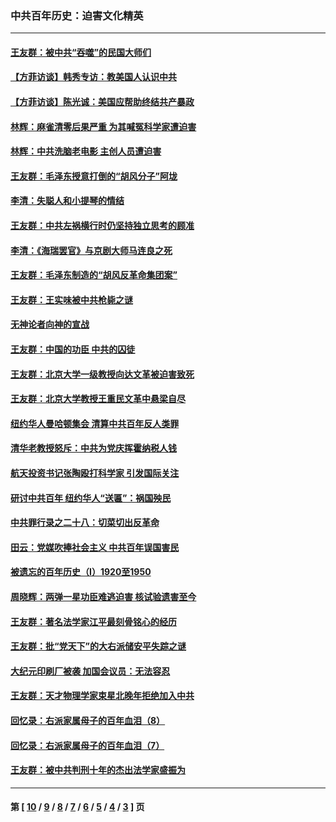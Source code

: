 ### 中共百年历史：迫害文化精英
---
#### [王友群：被中共“吞噬”的民国大师们](../../pages/nf1176111/n13942620.md?05040430) 
#### [【方菲访谈】韩秀专访：教美国人认识中共](../../pages/nf1176111/n13821310.md?05040430) 
#### [【方菲访谈】陈光诚：美国应帮助终结共产暴政](../../pages/nf1176111/n13759521.md?05040430) 
#### [林辉：麻雀清零后果严重 为其喊冤科学家遭迫害](../../pages/nf1176111/n13746900.md?05040430) 
#### [林辉：中共洗脑老电影 主创人员遭迫害](../../pages/nf1176111/n13699437.md?05040430) 
#### [王友群：毛泽东授意打倒的“胡风分子”阿垅](../../pages/nf1176111/n13592541.md?05040430) 
#### [李清：失聪人和小提琴的情结](../../pages/nf1176111/n13459280.md?05040430) 
#### [王友群：中共左祸横行时仍坚持独立思考的顾准](../../pages/nf1176111/n13444722.md?05040430) 
#### [李清：《海瑞罢官》与京剧大师马连良之死](../../pages/nf1176111/n13412316.md?05040430) 
#### [王友群：毛泽东制造的“胡风反革命集团案”](../../pages/nf1176111/n13324909.md?05040430) 
#### [王友群：王实味被中共枪毙之谜](../../pages/nf1176111/n13307502.md?05040430) 
#### [无神论者向神的宣战](../../pages/nf1176111/n13281535.md?05040430) 
#### [王友群：中国的功臣 中共的囚徒](../../pages/nf1176111/n13291790.md?05040430) 
#### [王友群：北京大学一级教授向达文革被迫害致死](../../pages/nf1176111/n13150966.md?05040430) 
#### [王友群：北京大学教授王重民文革中悬梁自尽](../../pages/nf1176111/n13084645.md?05040430) 
#### [纽约华人曼哈顿集会 清算中共百年反人类罪](../../pages/nf1176111/n13084157.md?05040430) 
#### [清华老教授怒斥：中共为党庆挥霍纳税人钱](../../pages/nf1176111/n13071430.md?05040430) 
#### [航天投资书记张陶殴打科学家 引发国际关注](../../pages/nf1176111/n13069132.md?05040430) 
#### [研讨中共百年 纽约华人“送匾”：祸国殃民](../../pages/nf1176111/n13057367.md?05040430) 
#### [中共罪行录之二十八：切菜切出反革命](../../pages/nf1176111/n13030600.md?05040430) 
#### [田云：党媒吹捧社会主义 中共百年误国害民](../../pages/nf1176111/n13006682.md?05040430) 
#### [被遗忘的百年历史（I）1920至1950](../../pages/nf1176111/n12986411.md?05040430) 
#### [周晓辉：两弹一星功臣难逃迫害 核试验遗害至今](../../pages/nf1176111/n12974997.md?05040430) 
#### [王友群：著名法学家江平最刻骨铭心的经历](../../pages/nf1176111/n12970787.md?05040430) 
#### [王友群：批“党天下”的大右派储安平失踪之谜](../../pages/nf1176111/n12954229.md?05040430) 
#### [大纪元印刷厂被袭 加国会议员：无法容忍](../../pages/nf1176111/n12883028.md?05040430) 
#### [王友群：天才物理学家束星北晚年拒绝加入中共](../../pages/nf1176111/n12792913.md?05040430) 
#### [回忆录：右派家属母子的百年血泪（8）](../../pages/nf1176111/n12706196.md?05040430) 
#### [回忆录：右派家属母子的百年血泪（7）](../../pages/nf1176111/n12706191.md?05040430) 
#### [王友群：被中共判刑十年的杰出法学家盛振为](../../pages/nf1176111/n12706141.md?05040430) 

---
#### 第 [ [10](./10.md?05040430) / [9](./9.md?05040430) / [8](./8.md?05040430) / [7](./7.md?05040430) / [6](./6.md?05040430) / [5](./5.md?05040430) / [4](./4.md?05040430) / [3](./3.md?05040430) ] 页
